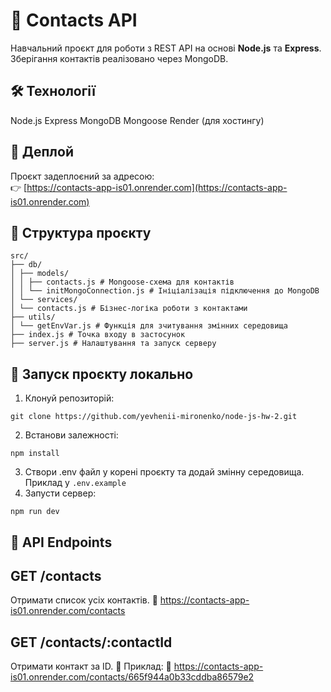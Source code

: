 # 📇 Contacts API

Навчальний проєкт для роботи з REST API на основі **Node.js** та **Express**. Зберігання контактів реалізовано через MongoDB.

## 🛠 Технології
Node.js
Express
MongoDB
Mongoose
Render (для хостингу)

## 🔗 Деплой
Проєкт задеплоєний за адресою:  
👉 [https://contacts-app-is01.onrender.com](https://contacts-app-is01.onrender.com)

## 📁 Структура проєкту
```
src/
├── db/
│ ├── models/
│ │ ├── contacts.js # Mongoose-схема для контактів
│ │ └── initMongoConnection.js # Ініціалізація підключення до MongoDB
│ └── services/
│ └── contacts.js # Бізнес-логіка роботи з контактами
├── utils/
│ └── getEnvVar.js # Функція для зчитування змінних середовища
├── index.js # Точка входу в застосунок
├── server.js # Налаштування та запуск серверу
```
## 🚀 Запуск проєкту локально

1. Клонуй репозиторій:
```
git clone https://github.com/yevhenii-mironenko/node-js-hw-2.git
```
2. Встанови залежності:
```
npm install
```
3. Створи .env файл у корені проєкту та додай змінну середовища.
Приклад у `.env.example`
4. Запусти сервер:
```
npm run dev
```

## 📮 API Endpoints
## GET /contacts
Отримати список усіх контактів.
🔗 https://contacts-app-is01.onrender.com/contacts

## GET /contacts/:contactId
Отримати контакт за ID.
📌 Приклад:
🔗 https://contacts-app-is01.onrender.com/contacts/665f944a0b33cddba86579e2
